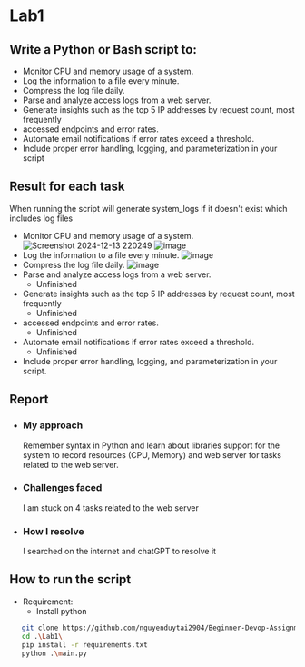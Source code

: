 ﻿# Lab1
## Write a Python or Bash script to:
- Monitor CPU and memory usage of a system.
- Log the information to a file every minute.
- Compress the log file daily.
- Parse and analyze access logs from a web server.
- Generate insights such as the top 5 IP addresses by request count, most frequently
- accessed endpoints and error rates.
- Automate email notifications if error rates exceed a threshold.
- Include proper error handling, logging, and parameterization in your script

## Result for each task
When running the script will generate system_logs if it doesn't exist which includes log files
- Monitor CPU and memory usage of a system.
 ![Screenshot 2024-12-13 220249](https://github.com/user-attachments/assets/c902e20d-fd34-4a18-bbe9-40e31a44e71a)
 ![image](https://github.com/user-attachments/assets/c203f3fd-66bb-4a9f-bc3a-6241ffc7b4ea)
- Log the information to a file every minute.
 ![image](https://github.com/user-attachments/assets/f692ac5b-f29e-4047-bc89-676b7eca6225)
- Compress the log file daily.
  ![image](https://github.com/user-attachments/assets/96b0c2df-ca5c-485c-ae32-64b6ca151d53)
- Parse and analyze access logs from a web server.
  - Unfinished
- Generate insights such as the top 5 IP addresses by request count, most frequently
  - Unfinished
- accessed endpoints and error rates.
  - Unfinished
- Automate email notifications if error rates exceed a threshold.
  - Unfinished
- Include proper error handling, logging, and parameterization in your script.
## Report 
- ### My approach
  Remember syntax in Python and learn about libraries support for the system to record resources (CPU, Memory) and web server for tasks related to the web server.
- ### Challenges faced
  I am stuck on 4 tasks related to the web server
- ### How I resolve 
  I searched on the internet and chatGPT to resolve it
## How to run the script
 - Requirement:
   - Install python 
 ```bash
    git clone https://github.com/nguyenduytai2904/Beginner-Devop-Assignment.git
    cd .\Lab1\
    pip install -r requirements.txt
    python .\main.py
 ```
